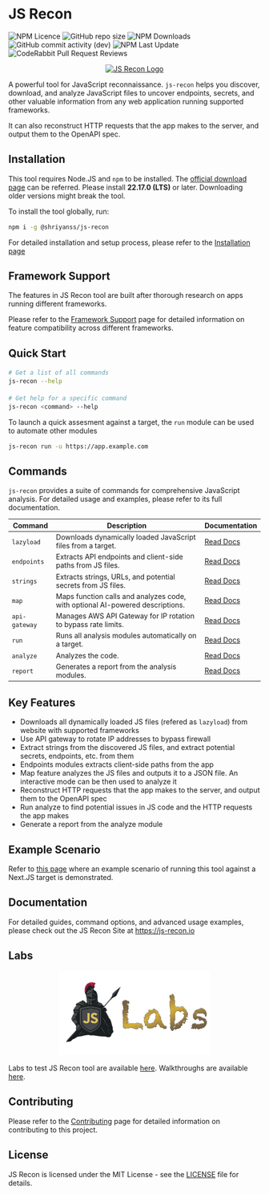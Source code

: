 # JS Recon

![NPM Licence](https://img.shields.io/npm/l/%40shriyanss%2Fjs-recon) ![GitHub repo size](https://img.shields.io/github/repo-size/shriyanss/js-recon) ![NPM Downloads](https://img.shields.io/npm/dm/%40shriyanss%2Fjs-recon) ![GitHub commit activity (dev)](https://img.shields.io/github/commit-activity/w/shriyanss/js-recon/dev) ![NPM Last Update](https://img.shields.io/npm/last-update/%40shriyanss%2Fjs-recon) ![CodeRabbit Pull Request Reviews](https://img.shields.io/coderabbit/prs/github/shriyanss/js-recon)

<p align="center">
  <a href="https://js-recon.io">
    <img src="https://js-recon.io/img/js-recon-logo.png" alt="JS Recon Logo" width="100">
  </a>
</p>

A powerful tool for JavaScript reconnaissance. `js-recon` helps you discover, download, and analyze JavaScript files to uncover endpoints, secrets, and other valuable information from any web application running supported frameworks.

It can also reconstruct HTTP requests that the app makes to the server, and output them to the OpenAPI spec.

## Installation

This tool requires Node.JS and `npm` to be installed. The [official download page](https://nodejs.org/en/download) can be referred. Please install **22.17.0 (LTS)** or later. Downloading older versions might break the tool.

To install the tool globally, run:

```bash
npm i -g @shriyanss/js-recon
```

For detailed installation and setup process, please refer to the [Installation page](https://js-recon.io/docs/docs/installation)

## Framework Support

The features in JS Recon tool are built after thorough research on apps running different frameworks.

Please refer to the [Framework Support](https://js-recon.io/docs/docs/framework-support) page for detailed information on feature compatibility across different frameworks.

## Quick Start

```bash
# Get a list of all commands
js-recon --help

# Get help for a specific command
js-recon <command> --help
```

To launch a quick assesment against a target, the `run` module can be used to automate other modules

```bash
js-recon run -u https://app.example.com
```

## Commands

`js-recon` provides a suite of commands for comprehensive JavaScript analysis. For detailed usage and examples, please refer to its full documentation.

| Command       | Description                                                                   | Documentation                                                  |
| ------------- | ----------------------------------------------------------------------------- | -------------------------------------------------------------- |
| `lazyload`    | Downloads dynamically loaded JavaScript files from a target.                  | [Read Docs](https://js-recon.io/docs/docs/modules/lazyload)    |
| `endpoints`   | Extracts API endpoints and client-side paths from JS files.                   | [Read Docs](https://js-recon.io/docs/docs/modules/endpoints)   |
| `strings`     | Extracts strings, URLs, and potential secrets from JS files.                  | [Read Docs](https://js-recon.io/docs/docs/modules/strings)     |
| `map`         | Maps function calls and analyzes code, with optional AI-powered descriptions. | [Read Docs](https://js-recon.io/docs/docs/modules/map)         |
| `api-gateway` | Manages AWS API Gateway for IP rotation to bypass rate limits.                | [Read Docs](https://js-recon.io/docs/docs/modules/api-gateway) |
| `run`         | Runs all analysis modules automatically on a target.                          | [Read Docs](https://js-recon.io/docs/docs/modules/run)         |
| `analyze`     | Analyzes the code.                                                            | [Read Docs](https://js-recon.io/docs/docs/modules/analyze)     |
| `report`      | Generates a report from the analysis modules.                                 | [Read Docs](https://js-recon.io/docs/docs/modules/report)      |

## Key Features

- Downloads all dynamically loaded JS files (refered as `lazyload`) from website with supported frameworks
- Use API gateway to rotate IP addresses to bypass firewall
- Extract strings from the discovered JS files, and extract potential secrets, endpoints, etc. from them
- Endpoints modules extracts client-side paths from the app
- Map feature analyzes the JS files and outputs it to a JSON file. An interactive mode can be then used to analyze it
- Reconstruct HTTP requests that the app makes to the server, and output them to the OpenAPI spec
- Run analyze to find potential issues in JS code and the HTTP requests the app makes
- Generate a report from the analyze module

## Example Scenario

Refer to [this page](https://js-recon.io/docs/docs/example-scenarios/next-js) where an example scenario of running this tool against a Next.JS target is demonstrated.

## Documentation

For detailed guides, command options, and advanced usage examples, please check out the JS Recon Site at https://js-recon.io

## Labs

<p align="center">
  <img src="https://github.com/shriyanss/js-recon-labs/blob/main/static/labs-banner.png?raw=true" alt="JS Recon Labs" width="300"/>
</p>

Labs to test JS Recon tool are available [here](https://github.com/shriyanss/js-recon-labs). Walkthroughs are available [here](https://js-recon.io/labs).

## Contributing

Please refer to the [Contributing](https://js-recon.io/contributing) page for detailed information on contributing to this project.

## License

JS Recon is licensed under the MIT License - see the [LICENSE](LICENSE) file for details.
